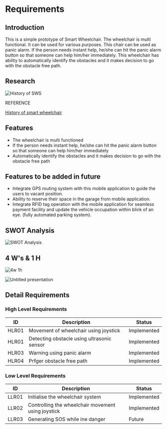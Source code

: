 # Requirements
## Introduction
This is a simple prototype of Smart Wheelchair. The wheelchair is multi functional. It can be used for various purposes. This chair can be used as panic alarm. If the person needs instant help, he/she can hit the panic alarm button so that someone can help him/her immediately. This wheelchair has ability to  automatically identify the obstacles and it makes decision to go with the obstacle free path.

## Research

![History of SWS](https://user-images.githubusercontent.com/59198753/144306885-9a446e97-8da6-4a52-b563-d4a46fd76e10.png)


REFERENCE

[History of smart wheelchair](https://www.medplushealth.ca/blog/the-history-of-wheelchairs-and-their-development/#:~:text=The%20first%20known%20dedicated%20wheelchair,says%20Mary%20Bellis%20on%20ThoughtCo)


## Features
-   The wheelchair is multi functioned
-   If the person needs instant help, he/she can hit the panic alarm button so that someone can help him/her immediately
-   Automatically identify the obstacles and it makes decision to go with the obstacle free path

## Features to be added in future

-   Integrate GPS routing system with this mobile application to guide the users to vacant position.
-   Ability to reserve their space in the garage from mobile application.
-   Integrate RFID tag operation with the mobile application for seamless payment facility and update the vehicle occupation within blink of an eye. (fully automated parking system).

## SWOT Analysis
![SWOT Analysis](https://user-images.githubusercontent.com/59198753/144312035-975e82f6-b605-45c4-89f0-4884d6326967.PNG)

## 4 W's & 1 H
![4w 1h](https://user-images.githubusercontent.com/59198753/142821633-8a7b353d-2478-4df5-90fd-c60b5e75610a.jpg)

![Untitled presentation](https://user-images.githubusercontent.com/59198753/144306676-3f012e08-db75-40a0-8d70-b3a992ea1e1f.png)
## Detail Requirements

### High Level Requirements
| ID    | Description                              | Status            | 
|-------|------------------------------------------|------------------ |
| HLR01 |Movement of wheelchair using joystick     |Implemented        |
| HLR01 |Detecting obstacle using ultrasonic sensor|Implemented        |
| HLR03 |Warning using panic alarm                 |Implemented        |
| HLR04 |Prfger obstacle free path                 |Implemented        |

### Low Level Requirements
| ID    | Description                                       | Status              | 
|-------|---------------------------------------------------|---------------------|
| LLR01 |Initialise the wheelchair system                   |   Implemented       |
| LLR02 |Controlling the wheelchair movement using joystick |   Implemented       |
| LLR03 |Generating SOS while ine danger                    |   Future            |
